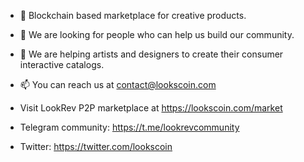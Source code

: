 - 👋 Blockchain based marketplace for creative products.
- 👀 We are looking for people who can help us build our community.
- 🌱 We are helping artists and designers to create their consumer interactive catalogs.
- 📫 You can reach us at contact@lookscoin.com
- Visit LookRev P2P marketplace at https://lookscoin.com/market

- Telegram community: https://t.me/lookrevcommunity
- Twitter: https://twitter.com/lookscoin

